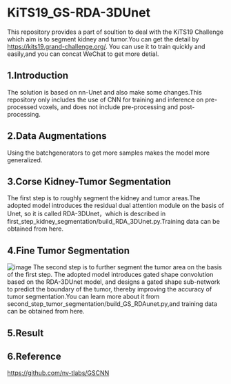 # KiTS19_GS-RDA-3DUnet
This repository provides a part of soultion to deal with the KiTS19 Challenge which aim is to segment kidney and tumor.You can get the detail by https://kits19.grand-challenge.org/. You can use it to train quickly and easily,and you can concat WeChat to get more detial.
## 1.Introduction
The solution is based on nn-Unet and also make some changes.This repository only includes the use of CNN for training and inference on pre-processed voxels, and does not include pre-processing and post-processing.
## 2.Data Augmentations
Using the batchgenerators to get more samples makes the model more generalized.
## 3.Corse Kidney-Tumor Segmentation
The first step is to roughly segment the kidney and tumor areas.The adopted model introduces the residual dual attention module on the basis of Unet, so it is called RDA-3DUnet，which is described in first_step_kidney_segmentation/build_RDA_3DUnet.py.Training data can be obtained from here.
## 4.Fine Tumor Segmentation
![image](https://github.com/xhwNobody/KiTS19_GS-RDA-3DUnet/tree/master/second_step_tumor_segmentation/model-architecture.jpg)
The second step is to further segment the tumor area on the basis of the first step. The adopted model introduces gated shape convolution based on the RDA-3DUnet model, and designs a gated shape sub-network to predict the boundary of the tumor, thereby improving the accuracy of tumor segmentation.You can learn more about it from second_step_tumor_segmentation/build_GS_RDAunet.py,and training data can be obtained from here.


## 5.Result

## 6.Reference
https://github.com/nv-tlabs/GSCNN

